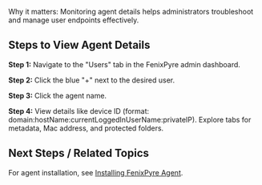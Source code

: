 
Why it matters: Monitoring agent details helps administrators troubleshoot and manage user endpoints effectively.

## Steps to View Agent Details

**Step 1:** Navigate to the "Users" tab in the FenixPyre admin dashboard.

<!-- IMG: ./media/04-admin-guide/users-tab.png | Alt: Users tab in dashboard -->

**Step 2:** Click the blue "+" next to the desired user.

<!-- IMG: ./media/04-admin-guide/select-user.png | Alt: Expand user details -->

**Step 3:** Click the agent name.

<!-- IMG: ./media/04-admin-guide/select-agent.png | Alt: Agent details view -->

**Step 4:** View details like device ID (format: domain:hostName:currentLoggedInUserName:privateIP). Explore tabs for metadata, Mac address, and protected folders.

<!-- IMG: ./media/04-admin-guide/agent-info.png | Alt: Detailed agent information -->

## Next Steps / Related Topics
For agent installation, see [Installing FenixPyre Agent](/03-setup-&-installation/install-windows-agent.md).
